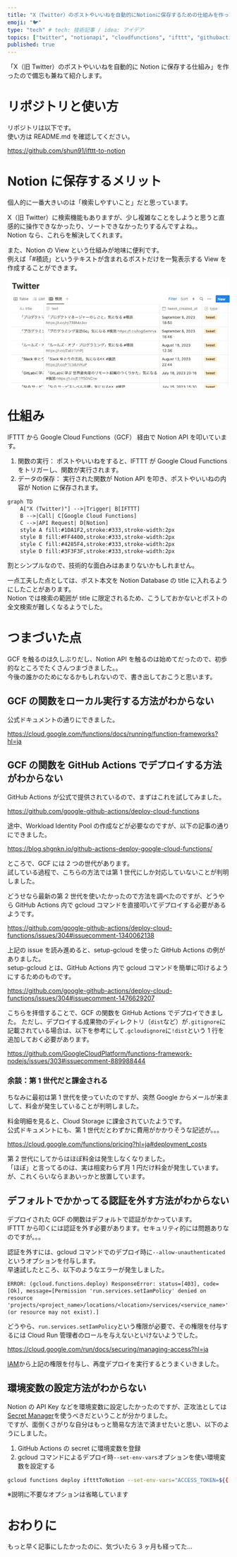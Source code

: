 ```yaml
---
title: "X（Twitter）のポストやいいねを自動的にNotionに保存するための仕組みを作った"
emoji: "🐦"
type: "tech" # tech: 技術記事 / idea: アイデア
topics: ["twitter", "notionapi", "cloudfunctions", "ifttt", "githubactions"]
published: true
---
```


「X（旧 Twitter）のポストやいいねを自動的に Notion に保存する仕組み」を作ったので備忘も兼ねて紹介します。

# リポジトリと使い方

リポジトリは以下です。  
使い方は README.md を確認してください。

https://github.com/shun91/ifttt-to-notion

# Notion に保存するメリット

個人的に一番大きいのは「検索しやすいこと」だと思っています。

X（旧 Twitter）に検索機能もありますが、少し複雑なことをしようと思うと直感的に操作できなかったり、ソートできなかったりするんですよね。。  
Notion なら、これらを解決してくれます。

また、Notion の View という仕組みが地味に便利です。  
例えば「#積読」というテキストが含まれるポストだけを一覧表示する View を作成することができます。

![Notionの画面](/images/storing-tweets-in-notion-via-ifttt-and-gcf/notion.png)

# 仕組み

IFTTT から Google Cloud Functions（GCF） 経由で Notion API を叩いています。

1. 関数の実行： ポストやいいねをすると、IFTTT が Google Cloud Functions をトリガーし、関数が実行されます。
2. データの保存： 実行された関数が Notion API を叩き、ポストやいいねの内容が Notion に保存されます。

```mermaid
graph TD
    A["X (Twitter)"] -->|Trigger| B[IFTTT]
    B -->|Call| C[Google Cloud Functions]
    C -->|API Request| D[Notion]
    style A fill:#1DA1F2,stroke:#333,stroke-width:2px
    style B fill:#FF4400,stroke:#333,stroke-width:2px
    style C fill:#4285F4,stroke:#333,stroke-width:2px
    style D fill:#3F3F3F,stroke:#333,stroke-width:2px
```

割とシンプルなので、技術的な面白みはあまりないかもしれません。

一点工夫した点としては、ポスト本文を Notion Database の title に入れるようにしたことがあります。  
Notion では検索の範囲が title に限定されるため、こうしておかないとポストの全文検索が難しくなるようでした。

# つまづいた点

GCF を触るのは久しぶりだし、Notion API を触るのは始めてだったので、初歩的なところでたくさんつまづきました。。  
今後の誰かのためになるかもしれないので、書き出しておこうと思います。

## GCF の関数をローカル実行する方法がわからない

公式ドキュメントの通りにできました。

https://cloud.google.com/functions/docs/running/function-frameworks?hl=ja

## GCF の関数を GitHub Actions でデプロイする方法がわからない

GitHub Actions が公式で提供されているので、まずはこれを試してみました。

https://github.com/google-github-actions/deploy-cloud-functions

途中、Workload Identity Pool の作成などが必要なのですが、以下の記事の通りにできました。

https://blog.shgnkn.io/github-actions-deploy-google-cloud-functions/

ところで、GCF には 2 つの世代があります。  
試している過程で、こちらの方法では第 1 世代にしか対応していないことが判明しました。

どうせなら最新の第 2 世代を使いたかったので方法を調べたのですが、どうやら GitHub Actions 内で gcloud コマンドを直接叩いてデプロイする必要があるようです。

https://github.com/google-github-actions/deploy-cloud-functions/issues/304#issuecomment-1340062138

上記の issue を読み進めると、setup-gcloud を使った GitHub Actions の例がありました。  
setup-gcloud とは、GitHub Actions 内で gcloud コマンドを簡単に叩けるようにするためのものです。

https://github.com/google-github-actions/deploy-cloud-functions/issues/304#issuecomment-1476629207

こちらを拝借することで、GCF の関数を GitHub Actions でデプロイできました。
ただし、デプロイする成果物のディレクトリ（`dist`など）が`.gitignore`に記載されている場合は、以下を参考にして`.gcloudignore`に`!dist`という 1 行を追加しておく必要があります。

https://github.com/GoogleCloudPlatform/functions-framework-nodejs/issues/303#issuecomment-889988444

### 余談：第 1 世代だと課金される

ちなみに最初は第 1 世代を使っていたのですが、突然 Google からメールが来まして、料金が発生していることが判明しました。

料金明細を見ると、Cloud Storage に課金されていたようです。  
公式ドキュメントにも、第 1 世代だとわずかに費用がかかりそうな記述が。。。

https://cloud.google.com/functions/pricing?hl=ja#deployment_costs

第 2 世代にしてからはほぼ料金は発生しなくなりました。  
「ほぼ」と言ってるのは、実は相変わらず月 1 円だけ料金が発生しています。が、これくらいならまあいっかと放置しています。

## デフォルトでかかってる認証を外す方法がわからない

デプロイされた GCF の関数はデフォルトで認証がかかっています。  
IFTTT から叩くには認証を外す必要があります。セキュリティ的には問題ありなのですが。。。

認証を外すには、gcloud コマンドでのデプロイ時に`--allow-unauthenticated`というオプションを付与します。  
早速試したところ、以下のようなエラーが発生しました。

```
ERROR: (gcloud.functions.deploy) ResponseError: status=[403], code=[Ok], message=[Permission 'run.services.setIamPolicy' denied on resource 'projects/<project_name>/locations/<location>/services/<service_name>' (or resource may not exist).]
```

どうやら、`run.services.setIamPolicy`という権限が必要で、その権限を付与するには Cloud Run 管理者のロールを与えないといけないようでした。

https://cloud.google.com/run/docs/securing/managing-access?hl=ja

[IAM](https://console.cloud.google.com/iam-admin/iam)から上記の権限を付与し、再度デプロイを実行するとうまくいきました。

## 環境変数の設定方法がわからない

Notion の API Key などを環境変数に設定したかったのですが、正攻法としては[Secret Manager](https://cloud.google.com/secret-manager?hl=ja)を使うべきだということが分かりました。  
ですが、面倒くさがりな自分はもっと簡易な方法で済ませたいと思い、以下のようにしました。

1. GitHub Actions の secret に環境変数を登録
2. gcloud コマンドによるデプロイ時`--set-env-vars`オプションを使い環境変数を設定する

```bash
gcloud functions deploy iftttToNotion --set-env-vars="ACCESS_TOKEN=${{ secrets.ACCESS_TOKEN }},NOTION_API_KEY=${{ secrets.NOTION_API_KEY }}"
```

※説明に不要なオプションは省略しています

# おわりに

もっと早く記事にしたかったのに、気づいたら 3 ヶ月も経ってた...
